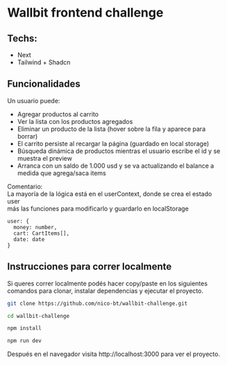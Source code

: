 # Wallbit frontend challenge

## Techs:
- Next
- Tailwind + Shadcn

## Funcionalidades
Un usuario puede:
- Agregar productos al carrito
- Ver la lista con los productos agregados
- Eliminar un producto de la lista (hover sobre la fila y aparece para borrar)
- El carrito persiste al recargar la página (guardado en local storage)
- Búsqueda dinámica de productos mientras el usuario escribe el id y se muestra el preview
- Arranca con un saldo de 1.000 usd y se va actualizando el balance a medida que agrega/saca items

Comentario:  
La mayoría de la lógica está en el userContext, donde se crea el estado user  
más las funciones para modificarlo y guardarlo en localStorage
```
user: {
  money: number,
  cart: CartItems[],
  date: date
}
```

## Instrucciones para correr localmente

Si queres correr localmente podés hacer copy/paste en los siguientes comandos para 
clonar, instalar dependencias y ejecutar el proyecto.

```bash
git clone https://github.com/nico-bt/wallbit-challenge.git

cd wallbit-challenge

npm install

npm run dev
```

Después en el navegador visita http://localhost:3000 para ver el proyecto.
